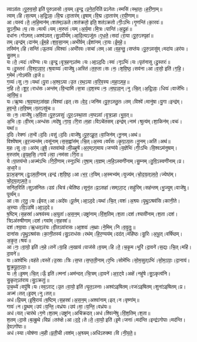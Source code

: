 

  
त्वाऽव॑तः।पु॒रु॒व॒सो॒ इति॑ पुरुऽवसो।व॒यम्।इ॒न्द्र॒।प्र॒ने॒त॒रिति॑ प्रऽनेतः।स्मसि॑।स्था॒तः॒।ह॒री॒णा॒म्॥  
त्वाम्।हि।स॒त्यम्।अ॒द्रि॒ऽवः॒।वि॒द्म।दा॒तार॑म्।इ॒षाम्।वि॒द्म।दा॒तार॑म्।र॒यी॒णाम्॥  
आ।यस्य॑।ते॒।म॒हि॒मान॑म्।शत॑म्ऽऊते।शत॑क्रतो॒ इति॒ शत॑ऽक्रतो।गीः॒ऽभिः।गृ॒णन्ति॑।का॒रवः॑॥  
सु॒ऽनी॒थः।घ॒।सः।मर्त्यः॑।यम्।म॒रुतः॑।यम्।अ॒र्य॒मा।मि॒त्रः।पान्ति॑।अ॒द्रुहः॑॥  
दधा॑नः।गोऽमत्।अश्व॑ऽवत्।सु॒ऽवीर्य॑म्।आ॒दि॒त्यऽजू॑तः।ए॒ध॒ते॒।सदा॑।रा॒या।पु॒रु॒ऽस्पृहा॑॥  
तम्।इन्द्र॑म्।दान॑म्।ई॒म॒हे।श॒व॒सा॒नम्।अभी॑र्वम्।ईशा॑नम्।रा॒यः।ई॒म॒हे॒॥  
तस्मि॑न्।हि।सन्ति॑।ऊ॒तयः॑।विश्वाः॑।अभी॑रवः।सचा॑।तम्।आ।व॒ह॒न्तु॒।सप्त॑यः।पु॒रु॒ऽवसु॑म्।मदा॑य।हर॑यः।सु॒तम्॥  
यः।ते॒।मदः॑।वरे॑ण्यः।यः।इ॒न्द्र॒।वृ॒त्र॒हन्ऽत॑मः।यः।आ॒ऽद॒दिः।स्वः॑।नृऽभिः॑।यः।पृत॑नासु।दु॒स्तरः॑॥  
यः।दु॒स्तरः॑।वि॒श्व॒ऽवा॒र॒।श्र॒वाय्यः॑।वाजे॑षु।अस्ति॑।त॒रु॒ता।सः।नः॒।श॒वि॒ष्ठ॒।सव॑ना।आ।व॒सो॒ इति॑।ग॒हि॒।ग॒मेम॑।गोऽम॑ति।व्र॒जे॥  
ग॒व्यः॑।सु।नः॒।यथा॑।पु॒रा।अ॒श्व॒ऽया।उ॒त।र॒थ॒ऽया।व॒रि॒व॒स्य।म॒हा॒ऽम॒ह॒॥  
न॒हि।ते॒।शू॒र॒।राध॑सः।अन्त॑म्।वि॒न्दामि॑।स॒त्रा।द॒श॒स्य।नः॒।म॒घ॒ऽव॒न्।नु।चि॒त्।अ॒द्रि॒ऽवः॒।धियः॑।वाजे॑भिः।आ॒वि॒थ॒॥  
यः।ऋ॒ष्वः।श्र॒व॒यत्ऽस॑खा।विश्वा॑।इत्।सः।वे॒द॒।जनि॑म।पु॒रु॒ऽस्तु॒तः।तम्।विश्वे॑।मानु॑षा।यु॒गा।इन्द्र॑म्।ह॒व॒न्ते॒।त॒वि॒षम्।य॒तऽस्रु॑चः॥  
सः।नः॒।वाजे॑षु।अ॒वि॒ता।पु॒रु॒ऽवसुः॑।पु॒रः॒ऽस्था॒ता।म॒घऽवा॑।वृ॒त्र॒ऽहा।भु॒व॒त्॥  
अ॒भि।वः॒।वी॒रम्।अन्ध॑सः।मदे॑षु।गा॒य॒।गि॒रा।म॒हा।विऽचे॑तसम्।इन्द्र॑म्।नाम॑।श्रुत्य॑म्।शा॒किन॑म्।वचः॑।यथा॑॥  
द॒दिः।रेक्णः॑।त॒न्वे॑।द॒दिः।वसु॑।द॒दिः।वाजे॑षु।पु॒रु॒ऽहू॒त॒।वा॒जिन॑म्।नू॒नम्।अथ॑॥  
विश्वे॑षाम्।इ॒र॒ज्यन्त॑म्।वसू॑नाम्।स॒स॒ह्वांस॑म्।चि॒त्।अ॒स्य।वर्प॑सः।कृ॒प॒ऽय॒तः।नू॒नम्।अति॑।अथ॑॥  
म॒हः।सु।वः॒।अर॑म्।इ॒षे॒।स्तवा॑महे।मी॒ळ्हुषे॑।अ॒र॒म्ऽग॒माय।जग्म॑ये।य॒ज्ञेभिः॑।गीः॒ऽभिः।वि॒श्वऽम॑नुषाम्।म॒रुता॑म्।इ॒य॒क्ष॒सि॒।गाये॑।त्वा॒।नम॑सा।गि॒रा॥  
ये।पा॒तय॑न्ते।अज्म॑ऽभिः।गि॒री॒णाम्।स्नुऽभिः॑।ए॒षा॒म्।य॒ज्ञम्।म॒हि॒ऽस्वणी॑नाम्।सु॒म्नम्।तु॒वि॒ऽस्वणी॑नाम्।प्र।अ॒ध्व॒रे॥  
प्र॒ऽभ॒ङ्गम्।दुः॒ऽम॒ती॒नाम्।इन्द्र॑।श॒वि॒ष्ठ॒।आ।भ॒र॒।र॒यिम्।अ॒स्मभ्य॑म्।युज्य॑म्।चो॒द॒य॒त्ऽम॒ते॒।ज्येष्ठ॑म्।चो॒द॒य॒त्ऽम॒ते॒॥  
सनि॑त॒रिति॑।सुऽस॑नितः।उग्र॑।चित्र॑।चेति॑ष्ठ।सूनृ॑त।प्र॒ऽसहा॑।सम्ऽरा॒ट्।सहु॑रिम्।सह॑न्तम्।भु॒ज्युम्।वाजे॑षु।पूर्व्य॑म्॥  
आ।सः।ए॒तु॒।यः।ईवत्।आ।अदे॑वः।पू॒र्तम्।आ॒ऽद॒दे।यथा॑।चि॒त्।वशः॑।अ॒श्व्यः।पृ॒थु॒ऽश्रव॑सि।कानी॒ते।अ॒स्याः।वि॒ऽउषि॑।आ॒ऽद॒दे॥  
ष॒ष्टिम्।स॒हस्रा॑।अश्व्य॑स्य।अ॒युता॑।अ॒स॒न॒म्।उष्ट्रा॑नाम्।विं॒श॒तिम्।श॒ता।दश॑।श्यावी॑नाम्।श॒ता।दश॑।त्रिऽअ॑रुषीणाम्।दश॑।गवा॑म्।स॒हस्रा॑॥  
दश॑।श्या॒वाः।ऋ॒धत्ऽर॑यः।वी॒तऽवा॑रासः।आ॒शवः॑।म॒थ्राः।ने॒मिम्।नि।व॒वृ॒तुः॒॥  
दाना॑सः।पृ॒थु॒ऽश्रव॑सः।का॒नी॒तस्य॑।सु॒ऽराध॑सः।रथ॑म्।हि॒र॒ण्यय॑म्।दद॑त्।मंहि॑ष्ठः।सू॒रिः।अ॒भू॒त्।वर्षि॑ष्ठम्।अ॒कृ॒त॒।श्रवः॑॥  
आ।नः॒।वा॒यो॒ इति॑।म॒हे।तने॑।या॒हि।म॒खाय॑।पाज॑से।व॒यम्।हि।ते॒।च॒कृ॒म।भूरि॑।दा॒वने॑।स॒द्यः।चि॒त्।महि॑।दा॒वने॑॥  
यः।अश्वे॑भिः।वह॑ते।वस्ते॑।उ॒स्राः।त्रिः।स॒प्त।स॒प्त॒ती॒नाम्।ए॒भिः।सोमे॑भिः।सो॒म॒सुत्ऽभिः॑।सो॒म॒ऽपाः॒।दा॒नाय॑।शु॒क्र॒पू॒त॒ऽपाः॒॥  
यः।मे॒।इ॒मम्।चि॒त्।ऊँ॒ इति॑।त्मना॑।अम॑न्दत्।चि॒त्रम्।दा॒वने॑।अ॒र॒ट्वे।अक्षे॑।नहु॑षे।सु॒ऽकृत्व॑नि।सु॒कृत्ऽत॑राय।सु॒ऽक्रतुः॑॥  
उ॒च॒थ्ये॑।वपु॑षि।यः।स्व॒ऽराट्।उ॒त।वा॒यो॒ इति॑।घृ॒त॒ऽस्नाः।अश्व॑ऽइषितम्।रजः॑ऽइषितम्।शुना॑ऽइषितम्।प्र।अज्म॑।तत्।इ॒दम्।नु।तत्॥  
अध॑।प्रि॒यम्।इ॒षि॒राय॑।ष॒ष्टिम्।स॒हस्रा॑।अ॒स॒न॒म्।अश्वा॑नाम्।इत्।न।वृष्णा॑म्॥  
गावः॑।न।यू॒थम्।उप॑।य॒न्ति॒।वध्र॑यः।उप॑।मा॒।य॒न्ति॒।वध्र॑यः॥  
अध॑।यत्।चार॑थे।ग॒णे।श॒तम्।उष्ट्रा॑न्।अचि॑क्रदत्।अध॑।श्वित्ने॑षु।विं॒श॒तिम्।श॒ता॥  
श॒तम्।दा॒से।ब॒ल्बू॒थे।विप्रः॑।तरु॑क्षे।आ।द॒दे॒।ते।ते॒।वा॒यो॒ इति॑।इ॒मे।जनाः॑।मद॑न्ति।इन्द्र॑ऽगोपाः।मद॑न्ति।दे॒वऽगो॑पाः॥  
अध॑।स्या।योष॑णा।म॒ही।प्र॒ती॒ची।वश॑म्।अ॒श्व्यम्।अधि॑ऽरुक्मा।वि।नी॒य॒ते॒॥  
